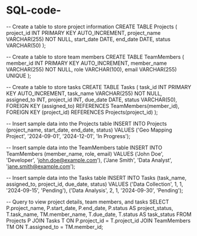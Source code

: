 # SQL-code-

-- Create a table to store project information
CREATE TABLE Projects (
    project_id INT PRIMARY KEY AUTO_INCREMENT,
    project_name VARCHAR(255) NOT NULL,
    start_date DATE,
    end_date DATE,
    status VARCHAR(50)
);

-- Create a table to store team members
CREATE TABLE TeamMembers (
    member_id INT PRIMARY KEY AUTO_INCREMENT,
    member_name VARCHAR(255) NOT NULL,
    role VARCHAR(100),
    email VARCHAR(255) UNIQUE
);

-- Create a table to store tasks
CREATE TABLE Tasks (
    task_id INT PRIMARY KEY AUTO_INCREMENT,
    task_name VARCHAR(255) NOT NULL,
    assigned_to INT,
    project_id INT,
    due_date DATE,
    status VARCHAR(50),
    FOREIGN KEY (assigned_to) REFERENCES TeamMembers(member_id),
    FOREIGN KEY (project_id) REFERENCES Projects(project_id)
);

-- Insert sample data into the Projects table
INSERT INTO Projects (project_name, start_date, end_date, status)
VALUES ('Geo Mapping Project', '2024-09-01', '2024-12-01', 'In Progress');

-- Insert sample data into the TeamMembers table
INSERT INTO TeamMembers (member_name, role, email)
VALUES ('John Doe', 'Developer', 'john.doe@example.com'),
       ('Jane Smith', 'Data Analyst', 'jane.smith@example.com');

-- Insert sample data into the Tasks table
INSERT INTO Tasks (task_name, assigned_to, project_id, due_date, status)
VALUES ('Data Collection', 1, 1, '2024-09-15', 'Pending'),
       ('Data Analysis', 2, 1, '2024-09-30', 'Pending');

-- Query to view project details, team members, and tasks
SELECT 
    P.project_name,
    P.start_date,
    P.end_date,
    P.status AS project_status,
    T.task_name,
    TM.member_name,
    T.due_date,
    T.status AS task_status
FROM 
    Projects P
    JOIN Tasks T ON P.project_id = T.project_id
    JOIN TeamMembers TM ON T.assigned_to = TM.member_id;
